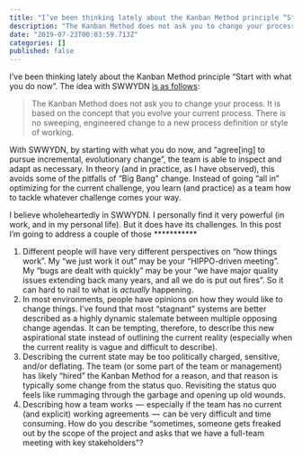 ```yaml
---
title: "I’ve been thinking lately about the Kanban Method principle “Start with what you do now”."
description: "The Kanban Method does not ask you to change your process. It is based on the concept that you evolve your current process. There is no…"
date: "2019-07-23T00:03:59.713Z"
categories: []
published: false
---
```


  

I’ve been thinking lately about the Kanban Method principle “Start with what you do now”. The idea with SWWYDN [is as follows](http://www.djaa.com/principles-kanban-method-0):

> The Kanban Method does not ask you to change your process. It is based on the concept that you evolve your current process. There is no sweeping, engineered change to a new process definition or style of working.

With SWWYDN, by starting with what you do now, and “agree\[ing\] to pursue incremental, evolutionary change”, the team is able to inspect and adapt as necessary. In theory (and in practice, as I have observed), this avoids some of the pitfalls of “Big Bang” change. Instead of going “all in” optimizing for the current challenge, you learn (and practice) as a team how to tackle whatever challenge comes your way. 

I believe wholeheartedly in SWWYDN. I personally find it very powerful (in work, and in my personal life). But it does have its challenges. In this post I’m going to address a couple of those \*\*\*\*\*\*\*\*\*\*\*

1.  Different people will have very different perspectives on “how things work”. My “we just work it out” may be your “HIPPO-driven meeting”. My “bugs are dealt with quickly” may be your “we have major quality issues extending back many years, and all we do is put out fires”. So it can hard to nail to what is _actually_ happening. 
2.  In most environments, people have opinions on how they would like to change things. I’ve found that most “stagnant” systems are better described as a highly dynamic stalemate between multiple opposing change agendas. It can be tempting, therefore, to describe this new aspirational state instead of outlining the current reality (especially when the current reality is vague and difficult to describe). 
3.  Describing the current state may be too politically charged, sensitive, and/or deflating. The team (or some part of the team or management) has likely “hired” the Kanban Method for a reason, and that reason is typically some change from the status quo. Revisiting the status quo feels like rummaging through the garbage and opening up old wounds. 
4.  Describing how a team works  —  especially if the team has no current (and explicit) working agreements  —  can be very difficult and time consuming. How do you describe “sometimes, someone gets freaked out by the scope of the project and asks that we have a full-team meeting with key stakeholders”?
